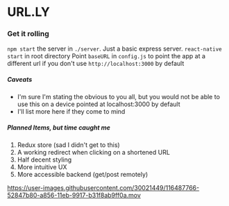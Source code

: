 # URL.LY

### Get it rolling

`npm start` the server in `./server`. Just a basic express server.
`react-native start` in root directory
Point `baseURL` in `config.js` to point the app at a different url if you don't use `http://localhost:3000` by default

##### Caveats
- I'm sure I'm stating the obvious to you all, but you would not be able to use this on a device pointed at localhost:3000 by default
- I'll list more here if they come to mind

##### Planned Items, but time caught me
1. Redux store (sad I didn't get to this)
2. A working redirect when clicking on a shortened URL
3. Half decent styling
4. More intuitive UX
5. More accessible backend (get/post remotely)


https://user-images.githubusercontent.com/30021449/116487766-52847b80-a856-11eb-9917-b31f8ab9ff0a.mov

